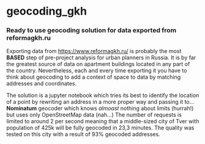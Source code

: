 # geocoding_gkh
### Ready to use geocoding solution for data exported from reformagkh.ru


Exporting data from https://www.reformagkh.ru/ is probably the most __BASED__ step of pre-project analysis for urban planners in Russia.
It is by far the greatest source of data on apartment buildings located in any part of the country. Nevertheless, each and every time exporting it you have to think about geocoding to add a context of space to data by matching addresses and coordinates.


The solution is a jupyter notebook which tries its best to identify the location of a point by rewriting an address in a more proper way and passing it to... __Nominatum__ geocoder which knows _almoast_ nothing about limits (hurrah!) but uses only OpenStreetMap data (nah...) The number of requests is limited to around 2 per second meaning that a middle-sized city of Tver with population of 425k will be fully geocoded in 23,3 minutes. The quality was tested on this city with a result of 93% geocoded addresses.
